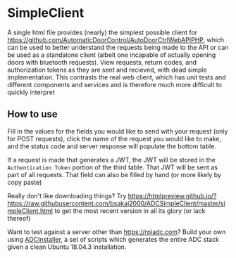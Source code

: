 # SimpleClient
A single html file provides (nearly) the simplest possible client for https://github.com/AutomaticDoorControl/AutoDoorCtrlWebAPIPHP, which can be used to better understand the requests being made to the API or can be used as a standalone client (albeit one incapable of actually opening doors with bluetooth requests). View requests, return codes, and authorization tokens as they are sent and recieved, with dead simple implementation. This contrasts the real web client, which has unit tests and different components and services and is therefore much more difficult to quickly interpret

## How to use
Fill in the values for the fields you would like to send with your request (only for POST requests), click the name of the request you would like to make, and the status code and server response will populate the bottom table.

If a request is made that generates a JWT, the JWT will be stored in the `Authentication Token` portion of the third table. That JWT will be sent as part of all requests. That field can also be filled by hand (or more likely by copy paste)

Really don't like downloading things? Try https://htmlpreview.github.io/?https://raw.githubusercontent.com/bsakai2000/ADCSimpleClient/master/simpleClient.html to get the most recent version in all its glory (or lack thereof)

Want to test against a server other than https://rpiadc.com? Build your own using [ADCInstaller](https://github.com/bsakai2000/ADCInstaller), a set of scripts which generates the entire ADC stack given a clean Ubuntu 18.04.3 installation.
